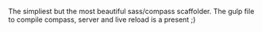 The simpliest but the most beautiful sass/compass scaffolder. 
The gulp file to compile compass, server and live reload is a present ;)
